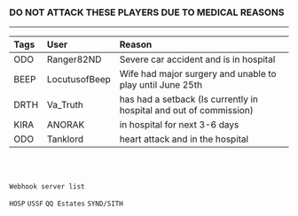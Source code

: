 ### DO NOT ATTACK THESE PLAYERS DUE TO MEDICAL REASONS
---

| Tags | User       | Reason |
|:------|:---------- |:-------|
| ODO  | Ranger82ND | Severe car accident and is in hospital |
| BEEP  | LocutusofBeep | Wife had major surgery and unable to play until June 25th |
| DRTH  | Va_Truth | has had a setback (Is currently in hospital and out of commission) |
| KIRA | ANORAK | in hospital for next 3-6 days |
| ODO | Tanklord | heart attack and in the hospital |

<br>
<br>

`Webhook server list`

`HOSP`
`USSF`
`QQ Estates`
`SYND/SITH`
